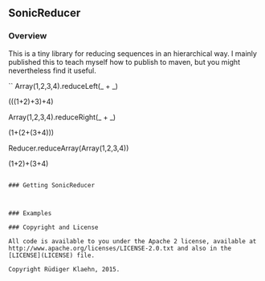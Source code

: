 ## SonicReducer

### Overview

This is a tiny library for reducing sequences in an hierarchical way. I mainly published this to teach myself how to
publish to maven, but you might nevertheless find it useful.

``
Array(1,2,3,4).reduceLeft(_ + _)

(((1+2)+3)+4)

Array(1,2,3,4).reduceRight(_ + _)

(1+(2+(3+4)))

Reducer.reduceArray(Array(1,2,3,4))

(1+2)+(3+4)
```

### Getting SonicReducer



### Examples

### Copyright and License

All code is available to you under the Apache 2 license, available at
http://www.apache.org/licenses/LICENSE-2.0.txt and also in the
[LICENSE](LICENSE) file.

Copyright Rüdiger Klaehn, 2015.
